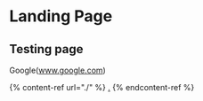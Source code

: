 # Landing Page

## Testing page

Google(www.google.com)

{% content-ref url="./" %}
[.](./)
{% endcontent-ref %}
